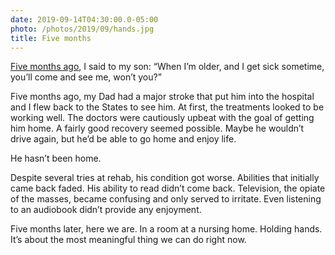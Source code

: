 ```yaml
---
date: 2019-09-14T04:30:00.0-05:00
photo: /photos/2019/09/hands.jpg
title: Five months
---
```


[Five months ago](/posts/2019/04/dont-leave), I said to my son: “When I’m older, and I get sick sometime, you’ll come and see me, won’t you?”

Five months ago, my Dad had a major stroke that put him into the hospital and I flew back to the States to see him. At first, the treatments looked to be working well. The doctors were cautiously upbeat with the goal of getting him home. A fairly good recovery seemed possible. Maybe he wouldn’t drive again, but he’d be able to go home and enjoy life.

He hasn’t been home.

Despite several tries at rehab, his condition got worse. Abilities that initially came back faded. His ability to read didn’t come back. Television, the opiate of the masses, became confusing and only served to irritate. Even listening to an audiobook didn’t provide any enjoyment.

Five months later, here we are. In a room at a nursing home. Holding hands. It’s about the most meaningful thing we can do right now.
